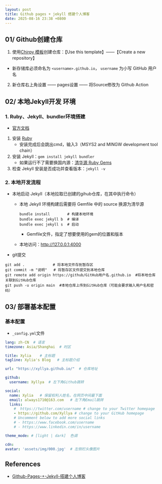 ```yaml
---
layout: post
title: Github pages + jekyll 搭建个人博客
date: 2025-08-16 23:38 +0800
---
```


## 01/ Github创建仓库

1. 使用[Chirpy 模板](https://github.com/cotes2020/chirpy-starter)创建仓库：【Use this template】——【Create a new repository】

  - 新存储库必须命名为 `<username>.github.io`， `username` 为小写 GitHub 用户名

2. 新仓库右上角设置 —— pages设置 —— 将Source修改为 Github Action

## 02/ 本地Jekyll开发 环境

### 1. Ruby、Jekyll、bundler环境搭建

- [官方文档](https://jekyllrb.com/docs/installation/windows/)

1. 安装 [Ruby](https://rubyinstaller.org/downloads/)
	- 安装完成后会跳出cmd，输入3（MSYS2 and MINGW development tool chain）
2. 安装 Jekyll：`gem install jekyll bundler`
	- 如果运行不了需要换国内源：[清华源 Ruby Gems](https://mirrors.tuna.tsinghua.edu.cn/help/rubygems/)
3. 检查 Jekyll 安装是否成功并查看版本：`jekyll -v` 

### 2. 本地开发流程

- 本地启动 Jekyll（本地拉取已创建的gihub仓库，在其中执行命令）
  - 本地 Jekyll 环境构建后需要将 Gemfile 中的 source 换源为清华源
  	
  	```shell
  	bundle install        # 构建本地环境
  	bundle exec jekyll b  # 编译
  	bundle exec jekyll s  # 启动
  	```
  	
  	- Gemfile文件，指定了想要使用的gem的位置和版本
  	
  - 本地访问：http://127.0.0.1:4000 

- git提交
```shell
git add .             # 将本地文件存到暂存区  
git commit -m "说明"   # 将暂存区文件提交到本地仓库  
git remote add origin https://github/GitHub用户名.github.io  #将本地仓库关联到GitHub仓库  
git push -u origin main  #本地仓库上传到GitHub仓库（可能会要求输入用户名和密码）
```

## 03/ 部署基本配置


### 基本配置

- `_config.yml`文件

```yml
lang: zh-CN  # 语言
timezone: Asia/Shanghai  # 时区

title: Xylia    # 主标题
tagline: Xylia's Blog   # 主标题介绍

url: "https://xyllya.github.io/"  # 仓库地址

github:
  username: Xyllya  # 左下角Github跳转

social:
  name: Xylia   # 保留权利人姓名，在网页中间最下面
  email: always1710@163.com   # 左下角Email跳转
  links:
    #  https://twitter.com/username # change to your Twitter homepage
    - https://github.com/Xyllya # change to your GitHub homepage
    # Uncomment below to add more social links
    # - https://www.facebook.com/username
    # - https://www.linkedin.com/in/username

theme_mode: # [light | dark]  色调

cdn:
avatar: 'assets/img/000.jpg'  # 左侧栏头像图片
```

## References

- [Github-Pages-+-Jekyll-搭建个人博客](https://xyllya.github.io/posts/Github-Pages-+-Jekyll-%E6%90%AD%E5%BB%BA%E4%B8%AA%E4%BA%BA%E5%8D%9A%E5%AE%A2/)
